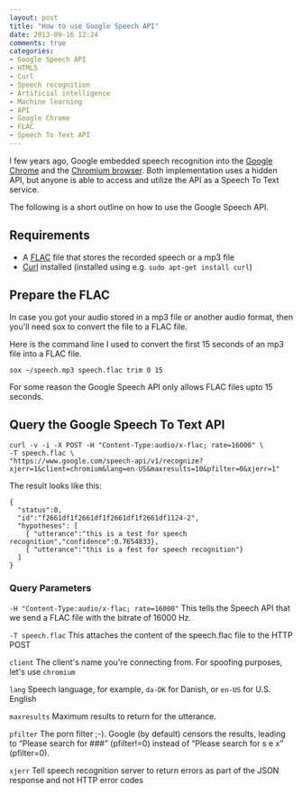 ```yaml
---
layout: post
title: "How to use Google Speech API"
date: 2013-09-16 12:24
comments: true
categories:
- Google Speech API
- HTML5
- Curl
- Speech recognition
- Artificial intelligence
- Machine learning
- API
- Google Chrome
- FLAC
- Speech To Text API
---
```


I few years ago, Google embedded speech recognition into the [Google
Chrome][1] and the [Chromium browser][2]. Both implementation uses a
hidden API, but anyone is able to access and utilize the API as a
Speech To Text service.

The following is a short outline on how to use the Google Speech API.

## Requirements

* A [FLAC][3] file that stores the recorded speech or a mp3 file
* [Curl][4] installed (installed using e.g. `sudo apt-get install curl`)

## Prepare the FLAC

In case you got your audio stored in a mp3 file or another audio
format, then you'll need sox to convert the file to a FLAC file.

Here is the command line I used to convert the first 15 seconds of an
mp3 file into a FLAC file.

```
sox ~/speech.mp3 speech.flac trim 0 15
```

For some reason the Google Speech API only allows FLAC files upto 15
seconds.

## Query the Google Speech To Text API

```
curl -v -i -X POST -H "Content-Type:audio/x-flac; rate=16000" \
-T speech.flac \
"https://www.google.com/speech-api/v1/recognize?xjerr=1&client=chromium&lang=en-US&maxresults=10&pfilter=0&xjerr=1"
```

The result looks like this:

```
{
  "status":0,
  "id":"f2661df1f2661df1f2661df1f2661df1124-2",
  "hypotheses": [
    { "utterance":"this is a test for speech recognition","confidence":0.7654833},
    { "utterance":"this is a fest for speech recognition"}
  ]
}
```


### Query Parameters

`-H "Content-Type:audio/x-flac; rate=16000"`
This tells the Speech API that we send a FLAC file with the bitrate of 16000 Hz.

`-T speech.flac`
This attaches the content of the speech.flac file to the HTTP POST


`client`
The client's name you're connecting from. For spoofing purposes,
let's use `chromium`

`lang`
Speech language, for example, `da-DK` for Danish, or `en-US`
for U.S. English

`maxresults`
Maximum results to return for the utterance.

`pfilter`
The porn filter ;-). Google (by default) censors the results, leading
to “Please search for ###” (pfilter!=0) instead of “Please search for
s e x” (pfilter=0).

`xjerr`
Tell speech recognition server to return errors as part of the JSON
response and not HTTP error codes


[1]: http://www.google.com/chrome
[2]: http://www.chromium.org/
[3]: https://xiph.org/flac/
[4]: http://curl.haxx.se/

